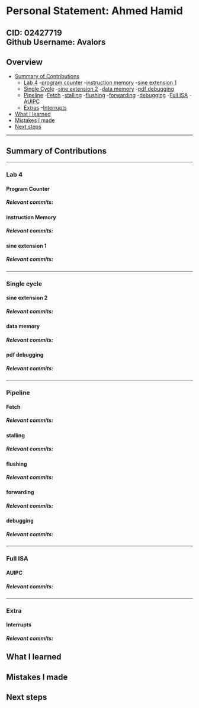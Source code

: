 # Personal Statement: Ahmed Hamid


**CID:** 02427719   
**Github Username:** Avalors
---
## Overview
- [Summary of Contributions](#summary-of-contributions)
    - [Lab 4](#lab-4)
          -[program counter]()
          -[instruction memory]()
          -[sine extension 1]()
    - [Single Cycle]()
          -[sine extension 2]()
          -[data memory]()
          -[pdf debugging]()
    - [Pipeline]()
          -[Fetch]()
          -[stalling]()
          -[flushing]()
          -[forwarding]()
          -[debugging]()
    -[Full ISA]()
          -[AUIPC]()
    - [Extras]()
          -[Interrupts]()
- [What I learned](#what-i-learned)
- [Mistakes I made](#mistakes-i-made)
- [Next steps](#Next-steps)
---
## Summary of Contributions
---
### Lab 4

#### Program Counter
##### *Relevant commits*:

#### instruction Memory
##### *Relevant commits*:

#### sine extension 1
##### *Relevant commits*:

---
### Single cycle

#### sine extension 2
##### *Relevant commits*:

#### data memory
##### *Relevant commits*:

#### pdf debugging
##### *Relevant commits*:

---
### Pipeline

#### Fetch
##### *Relevant commits*:

#### stalling
##### *Relevant commits*:

#### flushing
##### *Relevant commits*:

#### forwarding
##### *Relevant commits*:

#### debugging
##### *Relevant commits*:
---
### Full ISA

#### AUIPC
##### *Relevant commits*:

---
### Extra

#### Interrupts
##### *Relevant commits*:


## What I learned



## Mistakes I made


## Next steps

